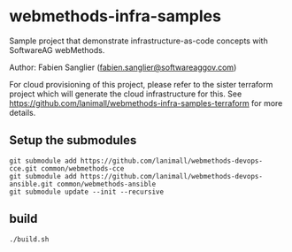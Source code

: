 # webmethods-infra-samples

Sample project that demonstrate infrastructure-as-code concepts with SoftwareAG webMethods.

Author: Fabien Sanglier (fabien.sanglier@softwareaggov.com)

For cloud provisioning of this project, please refer to the sister terraform project which will generate the cloud infrastructure for this.
See https://github.com/lanimall/webmethods-infra-samples-terraform for more details.

## Setup the submodules

```
git submodule add https://github.com/lanimall/webmethods-devops-cce.git common/webmethods-cce
git submodule add https://github.com/lanimall/webmethods-devops-ansible.git common/webmethods-ansible
git submodule update --init --recursive
```

## build

```
./build.sh
```